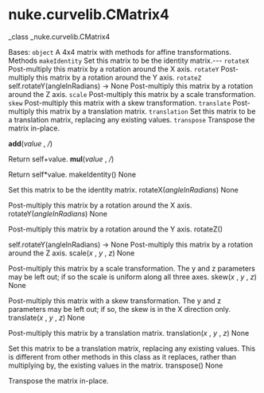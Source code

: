 # nuke.curvelib.CMatrix4
_class _nuke.curvelib.CMatrix4

Bases: `object`
A 4x4 matrix with methods for affine transformations.
Methods
`makeIdentity`  Set this matrix to be the identity matrix.---
`rotateX`  Post-multiply this matrix by a rotation around the X axis.
`rotateY`  Post-multiply this matrix by a rotation around the Y axis.
`rotateZ`  self.rotateY(angleInRadians) -> None Post-multiply this matrix by a rotation around the Z axis.
`scale`  Post-multiply this matrix by a scale transformation.
`skew`  Post-multiply this matrix with a skew transformation.
`translate`  Post-multiply this matrix by a translation matrix.
`translation`  Set this matrix to be a translation matrix, replacing any existing values.
`transpose`  Transpose the matrix in-place.

__add__(_value_ , _/_)

Return self+value.
__mul__(_value_ , _/_)

Return self*value.
makeIdentity()  None

Set this matrix to be the identity matrix.
rotateX(_angleInRadians_)  None

Post-multiply this matrix by a rotation around the X axis.
rotateY(_angleInRadians_)  None

Post-multiply this matrix by a rotation around the Y axis.
rotateZ()

self.rotateY(angleInRadians) -> None Post-multiply this matrix by a rotation around the Z axis.
scale(_x_ , _y_ , _z_)  None

Post-multiply this matrix by a scale transformation. The y and z parameters may be left out; if so the scale is uniform along all three axes.
skew(_x_ , _y_ , _z_)  None

Post-multiply this matrix with a skew transformation. The y and z parameters may be left out; if so, the skew is in the X direction only.
translate(_x_ , _y_ , _z_)  None

Post-multiply this matrix by a translation matrix.
translation(_x_ , _y_ , _z_)  None

Set this matrix to be a translation matrix, replacing any existing values.
This is different from other methods in this class as it replaces, rather than multiplying by, the existing values in the matrix.
transpose()  None

Transpose the matrix in-place.